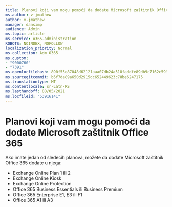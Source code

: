 ```yaml
---
title: Planovi koji vam mogu pomoći da dodate Microsoft zaštitnik Office 365
ms.author: v-jmathew
author: v-jmathew
manager: dansimp
audience: Admin
ms.topic: article
ms.service: o365-administration
ROBOTS: NOINDEX, NOFOLLOW
localization_priority: Normal
ms.collection: Adm_O365
ms.custom:
- "9000760"
- "7391"
ms.openlocfilehash: 890f55e87048d62121aaa07db24a518faddfe89db9c7162c593ef240de83f1b2
ms.sourcegitcommit: b5f7da89a650d2915dc652449623c78be6247175
ms.translationtype: MT
ms.contentlocale: sr-Latn-RS
ms.lasthandoff: 08/05/2021
ms.locfileid: "53916141"
---
```

# <a name="plans-that-let-you-add-microsoft-defender-for-office-365"></a>Planovi koji vam mogu pomoći da dodate Microsoft zaštitnik Office 365

Ako imate jedan od sledećih planova, možete da dodate Microsoft zaštitnik Office 365 dodate u njega:

- Exchange Online Plan 1 ili 2
- Exchange Online Kiosk
- Exchange Online Protection
- Office 365 Business Essentials ili Business Premium
- Office 365 Enterprise E1, E3 ili F1
- Office 365 A1 ili A3

